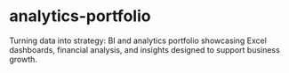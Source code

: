 # analytics-portfolio
Turning data into strategy: BI and analytics portfolio showcasing Excel dashboards, financial analysis, and insights designed to support business growth.
